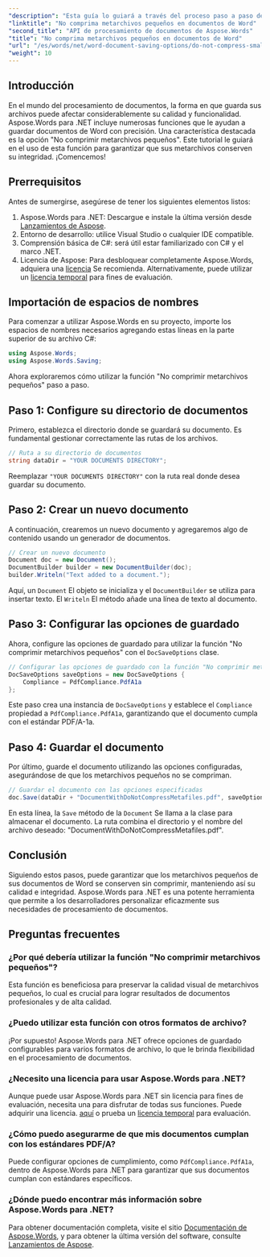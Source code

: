 ```yaml
---
"description": "Esta guía lo guiará a través del proceso paso a paso de cómo utilizar la función \"No comprimir metarchivos pequeños\", garantizando que sus documentos mantengan su integridad y calidad durante todo el proceso de guardado."
"linktitle": "No comprima metarchivos pequeños en documentos de Word"
"second_title": "API de procesamiento de documentos de Aspose.Words"
"title": "No comprima metarchivos pequeños en documentos de Word"
"url": "/es/words/net/word-document-saving-options/do-not-compress-small-metafiles-word-documents/"
"weight": 10
---
```


## Introducción

En el mundo del procesamiento de documentos, la forma en que guarda sus archivos puede afectar considerablemente su calidad y funcionalidad. Aspose.Words para .NET incluye numerosas funciones que le ayudan a guardar documentos de Word con precisión. Una característica destacada es la opción "No comprimir metarchivos pequeños". Este tutorial le guiará en el uso de esta función para garantizar que sus metarchivos conserven su integridad. ¡Comencemos!

## Prerrequisitos

Antes de sumergirse, asegúrese de tener los siguientes elementos listos:

1. Aspose.Words para .NET: Descargue e instale la última versión desde [Lanzamientos de Aspose](https://releases.aspose.com/words/net/).
2. Entorno de desarrollo: utilice Visual Studio o cualquier IDE compatible.
3. Comprensión básica de C#: será útil estar familiarizado con C# y el marco .NET.
4. Licencia de Aspose: Para desbloquear completamente Aspose.Words, adquiera una [licencia](https://purchase.aspose.com/buy) Se recomienda. Alternativamente, puede utilizar un [licencia temporal](https://purchase.aspose.com/temporary-license/) para fines de evaluación.

## Importación de espacios de nombres

Para comenzar a utilizar Aspose.Words en su proyecto, importe los espacios de nombres necesarios agregando estas líneas en la parte superior de su archivo C#:

```csharp
using Aspose.Words;
using Aspose.Words.Saving;
```

Ahora exploraremos cómo utilizar la función "No comprimir metarchivos pequeños" paso a paso.

## Paso 1: Configure su directorio de documentos

Primero, establezca el directorio donde se guardará su documento. Es fundamental gestionar correctamente las rutas de los archivos.

```csharp
// Ruta a su directorio de documentos
string dataDir = "YOUR DOCUMENTS DIRECTORY";
```

Reemplazar `"YOUR DOCUMENTS DIRECTORY"` con la ruta real donde desea guardar su documento.

## Paso 2: Crear un nuevo documento

A continuación, crearemos un nuevo documento y agregaremos algo de contenido usando un generador de documentos.

```csharp
// Crear un nuevo documento
Document doc = new Document();
DocumentBuilder builder = new DocumentBuilder(doc);
builder.Writeln("Text added to a document.");
```

Aquí, un `Document` El objeto se inicializa y el `DocumentBuilder` se utiliza para insertar texto. El `Writeln` El método añade una línea de texto al documento.

## Paso 3: Configurar las opciones de guardado

Ahora, configure las opciones de guardado para utilizar la función "No comprimir metarchivos pequeños" con el `DocSaveOptions` clase.

```csharp
// Configurar las opciones de guardado con la función "No comprimir metarchivos pequeños"
DocSaveOptions saveOptions = new DocSaveOptions {
    Compliance = PdfCompliance.PdfA1a
};
```

Este paso crea una instancia de `DocSaveOptions` y establece el `Compliance` propiedad a `PdfCompliance.PdfA1a`, garantizando que el documento cumpla con el estándar PDF/A-1a.

## Paso 4: Guardar el documento

Por último, guarde el documento utilizando las opciones configuradas, asegurándose de que los metarchivos pequeños no se compriman.

```csharp
// Guardar el documento con las opciones especificadas
doc.Save(dataDir + "DocumentWithDoNotCompressMetafiles.pdf", saveOptions);
```

En esta línea, la `Save` método de la `Document` Se llama a la clase para almacenar el documento. La ruta combina el directorio y el nombre del archivo deseado: "DocumentWithDoNotCompressMetafiles.pdf".

## Conclusión

Siguiendo estos pasos, puede garantizar que los metarchivos pequeños de sus documentos de Word se conserven sin comprimir, manteniendo así su calidad e integridad. Aspose.Words para .NET es una potente herramienta que permite a los desarrolladores personalizar eficazmente sus necesidades de procesamiento de documentos.

## Preguntas frecuentes

### ¿Por qué debería utilizar la función "No comprimir metarchivos pequeños"?

Esta función es beneficiosa para preservar la calidad visual de metarchivos pequeños, lo cual es crucial para lograr resultados de documentos profesionales y de alta calidad.

### ¿Puedo utilizar esta función con otros formatos de archivo?

¡Por supuesto! Aspose.Words para .NET ofrece opciones de guardado configurables para varios formatos de archivo, lo que le brinda flexibilidad en el procesamiento de documentos.

### ¿Necesito una licencia para usar Aspose.Words para .NET?

Aunque puede usar Aspose.Words para .NET sin licencia para fines de evaluación, necesita una para disfrutar de todas sus funciones. Puede adquirir una licencia. [aquí](https://purchase.aspose.com/buy) o prueba un [licencia temporal](https://purchase.aspose.com/temporary-license/) para evaluación.

### ¿Cómo puedo asegurarme de que mis documentos cumplan con los estándares PDF/A?

Puede configurar opciones de cumplimiento, como `PdfCompliance.PdfA1a`, dentro de Aspose.Words para .NET para garantizar que sus documentos cumplan con estándares específicos.

### ¿Dónde puedo encontrar más información sobre Aspose.Words para .NET?

Para obtener documentación completa, visite el sitio [Documentación de Aspose.Words](https://reference.aspose.com/words/net/), y para obtener la última versión del software, consulte [Lanzamientos de Aspose](https://releases.aspose.com/words/net/).